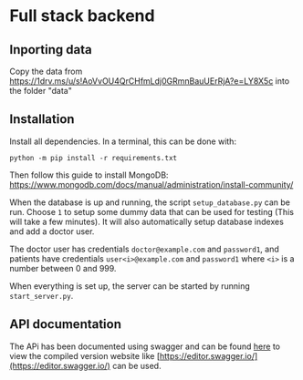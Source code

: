 # Full stack backend

## Inporting data
Copy the data from https://1drv.ms/u/s!AoVvOU4QrCHfmLdj0GRmnBauUErRjA?e=LY8X5c into the folder "data"

## Installation
Install all dependencies. In a terminal, this can be done with:
```
python -m pip install -r requirements.txt
```
Then follow this guide to install MongoDB: https://www.mongodb.com/docs/manual/administration/install-community/

When the database is up and running, the script `setup_database.py` can be run. 
Choose `1` to setup some dummy data that can be used for testing (This will take a few minutes). 
It will also automatically setup database indexes and add a doctor user.

The doctor user has credentials `doctor@example.com` and `password1`, and 
patients have credentials `user<i>@example.com` and `password1` where `<i>` is a number between 0 and 999.

When everything is set up, the server can be started by running `start_server.py`.

## API documentation
The APi has been documented using swagger and can be found [here](swagger/openapi.yaml) 
to view the compiled version website like  [https://editor.swagger.io/](https://editor.swagger.io/) can be used.
